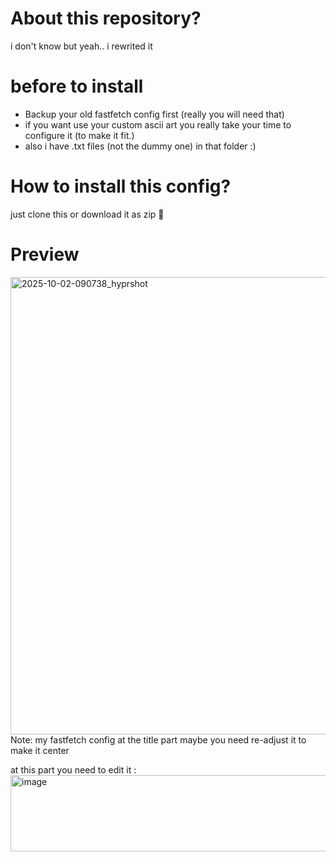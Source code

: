 # About this repository?
i don't know but yeah.. i rewrited it

# before to install
- Backup your old fastfetch config first (really you will need that)
- if you want use your custom ascii art you really take your time to configure it (to make it fit.)
- also i have .txt files (not the dummy one) in that folder :)

# How to install this config?
just clone this or download it as zip 🥀

# Preview
<img width="1358" height="732" alt="2025-10-02-090738_hyprshot" src="https://github.com/user-attachments/assets/250f647a-43b6-47e3-8596-569786c9a1c7"/>
Note: my fastfetch config at the title part maybe you need re-adjust it to make it center

at this part you need to edit it : 
<img width="621" height="122" alt="image" src="https://github.com/user-attachments/assets/6ec9fae8-5586-4b6c-bf22-d79d721230c9" />


